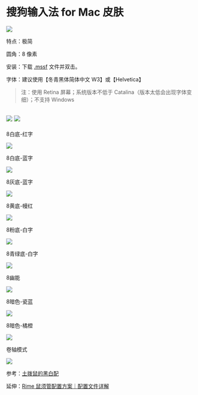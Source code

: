 # 搜狗输入法 for Mac 皮肤
![](https://i.imgur.com/KxU4Fge.png)

特点：极简

圆角：8 像素

安装：下载 [.mssf](https://github.com/liuour/sogou/archive/main.zip) 文件并双击。

字体：建议使用【冬青黑体简体中文 W3】或【Helvetica】

> 注：使用 Retina 屏幕；系统版本不低于 Catalina（版本太低会出现字体变细）；不支持 Windows

[![](https://img.shields.io/badge/Twitter-%E6%8E%A8%E7%89%B9-%231BA1F3)](https://twitter.com/yifangme) [![](https://img.shields.io/badge/Telegram-%E8%AE%A8%E8%AE%BA%E7%BE%A4-%2323A5E4)](https://t.me/v2expro)
---

8白底-红字

![](https://tvax3.sinaimg.cn/large/008eZBHKgy1go865hoia6j31ao04aq35.jpg)


8白底-蓝字

![](https://tva2.sinaimg.cn/large/008eZBHKgy1go866mi07jj31ao04ajrl.jpg)


8灰底-蓝字

![](https://tvax1.sinaimg.cn/large/008eZBHKgy1go868nnk6xj31ao04adg2.jpg)


8黄底-幔红

![](https://tva1.sinaimg.cn/large/008eZBHKgy1go867lkm1aj31ao04awep.jpg)


8粉底-白字

![](https://tvax2.sinaimg.cn/large/008eZBHKgy1go8eta0etij31ao04ejrl.jpg)


8青绿底-白字

![](https://tva4.sinaimg.cn/large/008eZBHKgy1go86a6rxjgj31ao04a3yq.jpg)


8幽能

![](https://tvax1.sinaimg.cn/large/008eZBHKgy1go8ct8eoofj31ao04et8x.jpg)


8暗色-瓷蓝

![](https://tvax1.sinaimg.cn/large/008eZBHKgy1go8ctli9f1j31ao04e3yq.jpg)

8暗色-橘橙

![](https://tva1.sinaimg.cn/large/008eZBHKgy1go8ctt6dkmj31ao04e3yq.jpg)


卷轴模式

![](https://tva2.sinaimg.cn/large/008eZBHKgy1go8eya1zxgj31fv0iftc3.jpg)


参考：[土拨鼠的黑白配](https://pinyin.sogou.com/skins/detail/view/info/506543)

延伸：[Rime 鼠须管配置方案｜配置文件详解](https://github.com/liuour/rime)

